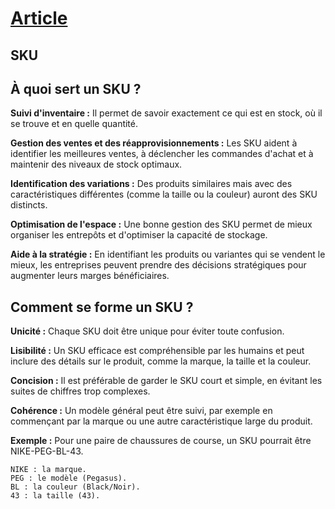# [Article](readme.md)

## SKU

## À quoi sert un SKU ?

**Suivi d'inventaire :**
Il permet de savoir exactement ce qui est en stock, où il se trouve et en quelle quantité. 

**Gestion des ventes et des réapprovisionnements :**
Les SKU aident à identifier les meilleures ventes, à déclencher les commandes d'achat et à maintenir des niveaux de stock optimaux.

**Identification des variations :**
Des produits similaires mais avec des caractéristiques différentes (comme la taille ou la couleur) auront des SKU distincts.

**Optimisation de l'espace :**
Une bonne gestion des SKU permet de mieux organiser les entrepôts et d'optimiser la capacité de stockage. 

**Aide à la stratégie :**
En identifiant les produits ou variantes qui se vendent le mieux, les entreprises peuvent prendre des décisions stratégiques pour augmenter leurs marges bénéficiaires. 

## Comment se forme un SKU ?

**Unicité :**
Chaque SKU doit être unique pour éviter toute confusion. 

**Lisibilité :**
Un SKU efficace est compréhensible par les humains et peut inclure des détails sur le produit, comme la marque, la taille et la couleur. 

**Concision :**
Il est préférable de garder le SKU court et simple, en évitant les suites de chiffres trop complexes. 

**Cohérence :**
Un modèle général peut être suivi, par exemple en commençant par la marque ou une autre caractéristique large du produit.

**Exemple :**
Pour une paire de chaussures de course, un SKU pourrait être NIKE-PEG-BL-43. 

    NIKE : la marque.
    PEG : le modèle (Pegasus).
    BL : la couleur (Black/Noir).
    43 : la taille (43).
